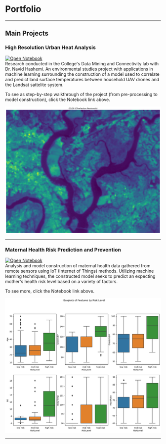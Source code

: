 # Portfolio

---

## Main Projects 

### High Resolution Urban Heat Analysis
[![Open Notebook](https://img.shields.io/badge/Jupyter-Open_Notebook-blue?logo=Jupyter)](Notebooks/high_resolution.html)
<br>
Research conducted in the College's Data Mining and Connectivity lab with Dr. Navid Hashemi. 
An environmental studies project with applications in machine learning surrounding the construction of a model used to correlate and predict land surface temperatures between household UAV drones and the Landsat sattelite system.

To see as step-by-step walkthrough of the project (from pre-processing to model construction), click the Notebook link above.

 
<img src="images/landsat.png?raw=true"/>

---
### Maternal Health Risk Prediction and Prevention
[![Open Notebook](https://img.shields.io/badge/Jupyter-Open_Notebook-blue?logo=Jupyter)](Notebooks/maternal.html)
<br>
Analysis and model construction of maternal health data gathered from remote sensors using IoT (Internet of Things) methods.
Utilizing machine learning techniques, the constructed model seeks to predict an expecting mother's health risk level based on a variety of factors.

To see more, click the Notebook link above.

<img src="images/boxplots.png?raw=true"/>

---


